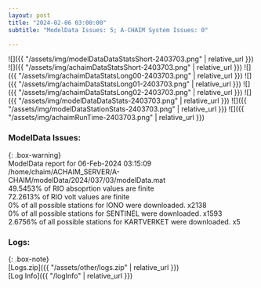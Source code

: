 ```yaml
---
layout: post
title: "2024-02-06 03:00:00"
subtitle: "ModelData Issues: 5; A-CHAIM System Issues: 0"

---
```


![]({{ "/assets/img/modelDataDataStatsShort-2403703.png" | relative_url }})
![]({{ "/assets/img/achaimDataStatsShort-2403703.png" | relative_url }})
![]({{ "/assets/img/achaimDataStatsLong00-2403703.png" | relative_url }})
![]({{ "/assets/img/achaimDataStatsLong01-2403703.png" | relative_url }})
![]({{ "/assets/img/achaimDataStatsLong02-2403703.png" | relative_url }})
![]({{ "/assets/img/modelDataDataStats-2403703.png" | relative_url }})
![]({{ "/assets/img/modelDataStationStats-2403703.png" | relative_url }})
![]({{ "/assets/img/achaimRunTime-2403703.png" | relative_url }})


### ModelData Issues:  
  
{: .box-warning}  
 ModelData report for 06-Feb-2024 03:15:09   
 /home/chaim/ACHAIM_SERVER/A-CHAIM/modelData/2024/037/03/modelData.mat   
 49.5453% of RIO absoprtion values are finite   
 72.2613% of RIO volt values are finite   
 0% of all possible stations for IONO were downloaded. x2138   
 0% of all possible stations for SENTINEL were downloaded. x1593   
 2.6756% of all possible stations for KARTVERKET were downloaded. x5   
  


### Logs:  
  
{: .box-note}  
[Logs.zip]({{ "/assets/other/logs.zip" | relative_url }})  
[Log Info]({{ "/logInfo" | relative_url }})  
